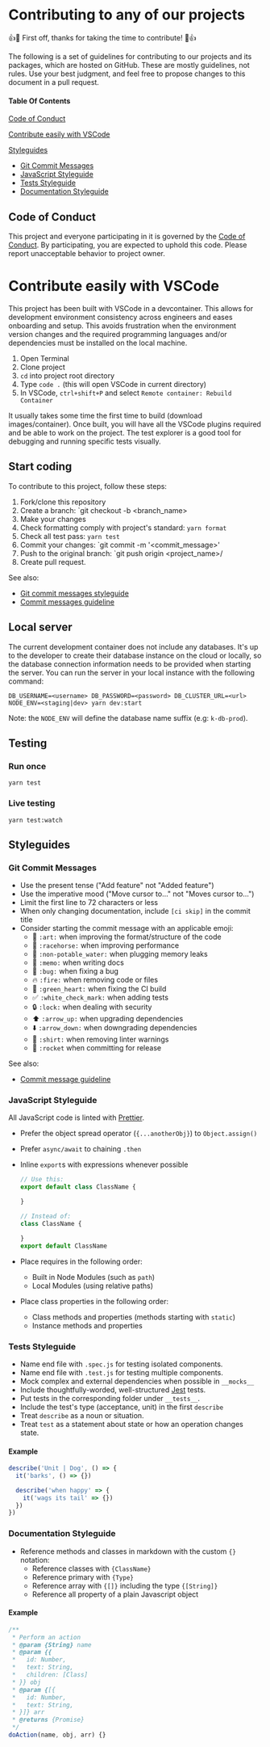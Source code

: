 # Contributing to any of our projects

:+1::tada: First off, thanks for taking the time to contribute! :tada::+1:

The following is a set of guidelines for contributing to our projects and its packages, which are hosted on GitHub. These are mostly guidelines, not rules. Use your best judgment, and feel free to propose changes to this document in a pull request.

#### Table Of Contents

[Code of Conduct](#code-of-conduct)

[Contribute easily with VSCode](#contribute-easily-with-vscode)

[Styleguides](#styleguides)

- [Git Commit Messages](#git-commit-messages)
- [JavaScript Styleguide](#javascript-styleguide)
- [Tests Styleguide](#specs-styleguide)
- [Documentation Styleguide](#documentation-styleguide)

## Code of Conduct

This project and everyone participating in it is governed by the [Code of Conduct](CODE_OF_CONDUCT.md). By participating, you are expected to uphold this code. Please report unacceptable behavior to project owner.

# Contribute easily with VSCode

This project has been built with VSCode in a devcontainer. This allows for development environment consistency across engineers and eases onboarding and setup. This avoids frustration when the environment version changes and the required programming languages and/or dependencies must be installed on the local machine.

1. Open Terminal
1. Clone project
1. `cd` into project root directory
1. Type `code .` (this will open VSCode in current directory)
1. In VSCode, `ctrl+shift+P` and select `Remote container: Rebuild Container`

It usually takes some time the first time to build (download images/container). Once built, you will have all the VSCode plugins required and be able to work on the project. The test explorer is a good tool for debugging and running specific tests visually.

## Start coding

To contribute to this project, follow these steps:

1. Fork/clone this repository
1. Create a branch: `git checkout -b <branch_name>
1. Make your changes
1. Check formatting comply with project's standard: `yarn format`
1. Check all test pass: `yarn test`
1. Commit your changes: `git commit -m '<commit_message>'
1. Push to the original branch: `git push origin <project_name>/<location>
1. Create pull request.

See also:

- [Git commit messages styleguide](#git-commit-message)
- [Commit messages guideline](COMMIT_MESSAGES.md)

## Local server

The current development container does not include any databases. It's up to the developer to create their database instance on the cloud or locally, so the database connection information needs to be provided when starting the server. You can run the server in your local instance with the following command:

`DB_USERNAME=<username> DB_PASSWORD=<password> DB_CLUSTER_URL=<url> NODE_ENV=<staging|dev> yarn dev:start`

Note: the `NODE_ENV` will define the database name suffix (e.g: `k-db-prod`).

## Testing

### Run once

`yarn test`

### Live testing

`yarn test:watch`

## Styleguides

### Git Commit Messages

- Use the present tense ("Add feature" not "Added feature")
- Use the imperative mood ("Move cursor to..." not "Moves cursor to...")
- Limit the first line to 72 characters or less
- When only changing documentation, include `[ci skip]` in the commit title
- Consider starting the commit message with an applicable emoji:
  - :art: `:art:` when improving the format/structure of the code
  - :racehorse: `:racehorse:` when improving performance
  - :non-potable_water: `:non-potable_water:` when plugging memory leaks
  - :memo: `:memo:` when writing docs
  - :bug: `:bug:` when fixing a bug
  - :fire: `:fire:` when removing code or files
  - :green_heart: `:green_heart:` when fixing the CI build
  - :white_check_mark: `:white_check_mark:` when adding tests
  - :lock: `:lock:` when dealing with security
  - :arrow_up: `:arrow_up:` when upgrading dependencies
  - :arrow_down: `:arrow_down:` when downgrading dependencies
  - :shirt: `:shirt:` when removing linter warnings
  - :rocket: `:rocket` when committing for release

See also:

- [Commit message guideline](COMMIT_MESSAGES.md)

### JavaScript Styleguide

All JavaScript code is linted with [Prettier](https://prettier.io/).

- Prefer the object spread operator (`{...anotherObj}`) to `Object.assign()`
- Prefer `async/await` to chaining `.then`
- Inline `export`s with expressions whenever possible

  ```js
  // Use this:
  export default class ClassName {

  }

  // Instead of:
  class ClassName {

  }
  export default ClassName
  ```

- Place requires in the following order:
  - Built in Node Modules (such as `path`)
  - Local Modules (using relative paths)
- Place class properties in the following order:
  - Class methods and properties (methods starting with `static`)
  - Instance methods and properties

### Tests Styleguide

- Name end file with `.spec.js` for testing isolated components.
- Name end file with `.test.js` for testing multiple components.
- Mock complex and external dependencies when possible in `__mocks__`
- Include thoughtfully-worded, well-structured [Jest](https://jestjs.io/) tests.
- Put tests in the corresponding folder under `__tests__`.
- Include the test's type (acceptance, unit) in the first `describe`
- Treat `describe` as a noun or situation.
- Treat `test` as a statement about state or how an operation changes state.

#### Example

```js
describe('Unit | Dog', () => {
  it('barks', () => {})

  describe('when happy' => {
    it('wags its tail' => {})
  })
})
```

### Documentation Styleguide

- Reference methods and classes in markdown with the custom `{}` notation:
  - Reference classes with `{ClassName}`
  - Reference primary with `{Type}`
  - Reference array with `{[]}` including the type `{[String]}`
  - Reference all property of a plain Javascript object

#### Example

```js
/**
 * Perform an action
 * @param {String} name
 * @param {{
 *   id: Number,
 *   text: String,
 *   children: [Class]
 * }} obj
 * @param {[{
 *   id: Number,
 *   text: String,
 * }]} arr
 * @returns {Promise}
 */
doAction(name, obj, arr) {}
```
